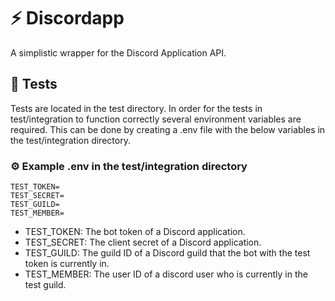 # ⚡ Discordapp

A simplistic wrapper for the Discord Application API.

## 🦺 Tests

Tests are located in the test directory. In order for the tests in test/integration to function correctly several environment variables are required. This can be done by creating a .env file with the below variables in the test/integration directory.

### ⚙️ Example .env in the test/integration directory

```
TEST_TOKEN=
TEST_SECRET=
TEST_GUILD=
TEST_MEMBER=
```

- TEST_TOKEN: The bot token of a Discord application.
- TEST_SECRET: The client secret of a Discord application.
- TEST_GUILD: The guild ID of a Discord guild that the bot with the test token is currently in.
- TEST_MEMBER: The user ID of a discord user who is currently in the test guild.
